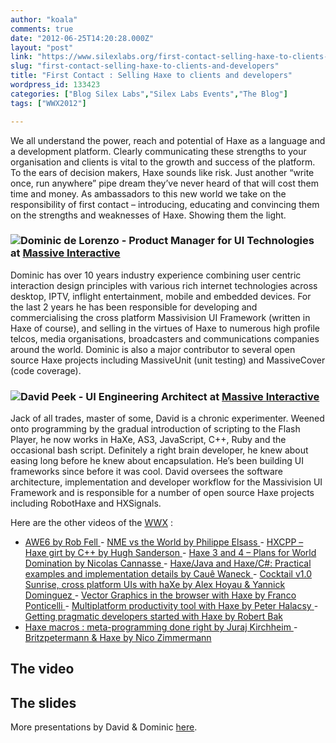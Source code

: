 ```yaml
---
author: "koala"
comments: true
date: "2012-06-25T14:20:28.000Z"
layout: "post"
link: "https://www.silexlabs.org/first-contact-selling-haxe-to-clients-and-developers/"
slug: "first-contact-selling-haxe-to-clients-and-developers"
title: "First Contact : Selling Haxe to clients and developers"
wordpress_id: 133423
categories: ["Blog Silex Labs","Silex Labs Events","The Blog"]
tags: ["WWX2012"]

---
```

We all understand the power, reach and potential of Haxe as a language and a development platform. Clearly communicating these strengths to your organisation and clients is vital to the growth and success of the platform. To the ears of decision makers, Haxe sounds like risk. Just another “write once, run anywhere” pipe dream they’ve never heard of that will cost them time and money. As ambassadors to this new world we take on the responsibility of first contact – introducing, educating and convincing them on the strengths and weaknesses of Haxe. Showing them the light.


### [![](https://www.silexlabs.org/wp-content/uploads/2012/04/dominic-de-lorenzo1.jpg)](https://www.silexlabs.org/?attachment_id=132172)Dominic de Lorenzo - Product Manager for UI Technologies at [Massive Interactive](http://massiveinteractive.com/)


Dominic has over 10 years industry experience combining user centric interaction design principles with various rich internet technologies across desktop, IPTV, inflight entertainment, mobile and embedded devices. For the last 2 years he has been responsible for developing and commercialising the cross platform Massivision UI Framework (written in Haxe of course), and selling in the virtues of Haxe to numerous high profile telcos, media organisations, broadcasters and communications companies around the world. Dominic is also a major contributor to several open source Haxe projects including MassiveUnit (unit testing) and MassiveCover (code coverage).


### [![](https://www.silexlabs.org/wp-content/uploads/2012/04/david-peek1.jpg)](https://www.silexlabs.org/?attachment_id=132173)David Peek - UI Engineering Architect at [Massive Interactive](http://massiveinteractive.com/)


Jack of all trades, master of some, David is a chronic experimenter. Weened onto programming by the gradual introduction of scripting to the Flash Player, he now works in HaXe, AS3, JavaScript, C++, Ruby and the occasional bash script. Definitely a right brain developer, he knew about easing long before he knew about encapsulation. He’s been building UI frameworks since before it was cool. David oversees the software architecture, implementation and developer workflow for the Massivision UI Framework and is responsible for a number of open source Haxe projects including RobotHaxe and HXSignals.

Here are the other videos of the [WWX](http://wwx.haxe.org/) :
- [AWE6 by Rob Fell
](https://www.silexlabs.org/132111/the-blog/may-the-force-be-with-you-making-a-game-with-awe6/)- [NME vs the World by Philippe Elsass
](https://www.silexlabs.org/133359/the-blog/haxe-nme-vs-the-world/)- [HXCPP – Haxe girt by C++ by Hugh Sanderson
](https://www.silexlabs.org/133591/the-blog/hxcpp-%E2%80%93-haxe-girt-by-c/)- [Haxe 3 and 4 – Plans for World Domination by Nicolas Cannasse
](https://www.silexlabs.org/133720/the-blog/haxe-3-and-4-%E2%80%93-plans-for-world-domination/)- [Haxe/Java and Haxe/C#: Practical examples and implementation details by Cauê Waneck](https://www.silexlabs.org/133823/the-blog/haxejava-and-haxec-practical-examples-and-implementation-details/)[
](https://www.silexlabs.org/133720/the-blog/haxe-3-and-4-%E2%80%93-plans-for-world-domination/)- [Cocktail v1.0 Sunrise, cross platform UIs with haXe by Alex Hoyau & Yannick Dominguez](https://www.silexlabs.org/133902/the-blog/cocktail-v1-0-sunrise-cross-platform-uis-with-haxe/)[
](https://www.silexlabs.org/133902/the-blog/cocktail-v1-0-sunrise-cross-platform-uis-with-haxe/)- [Vector Graphics in the browser with Haxe by Franco Ponticelli
](https://www.silexlabs.org/134056/the-blog/vector-graphics-in-the-browser-with-haxe/#more-134056)- [Multiplatform productivity tool with Haxe by Peter Halacsy](https://www.silexlabs.org/135169/the-blog/multiplatform-productivity-tool-with-haxe/)[
](https://www.silexlabs.org/134056/the-blog/vector-graphics-in-the-browser-with-haxe/#more-134056)- [Getting pragmatic developers started with Haxe by Robert Bak](https://www.silexlabs.org/135257/the-blog/getting-pragmatic-developers-started-with-haxe/)
- [Haxe macros : meta-programming done right by Juraj Kirchheim](https://www.silexlabs.org/135331/the-blog/haxe-macros-meta-programming-done-right/)[
](https://www.silexlabs.org/134056/the-blog/vector-graphics-in-the-browser-with-haxe/#more-134056)- [Britzpetermann & Haxe by Nico Zimmermann](https://www.silexlabs.org/135480/the-blog/britzpetermann-haxe-6/)[
](https://www.silexlabs.org/134056/the-blog/vector-graphics-in-the-browser-with-haxe/#more-134056)


## The video





## The slides




More presentations by David & Dominic [here](http://ui.massive.com.au/talks/).

